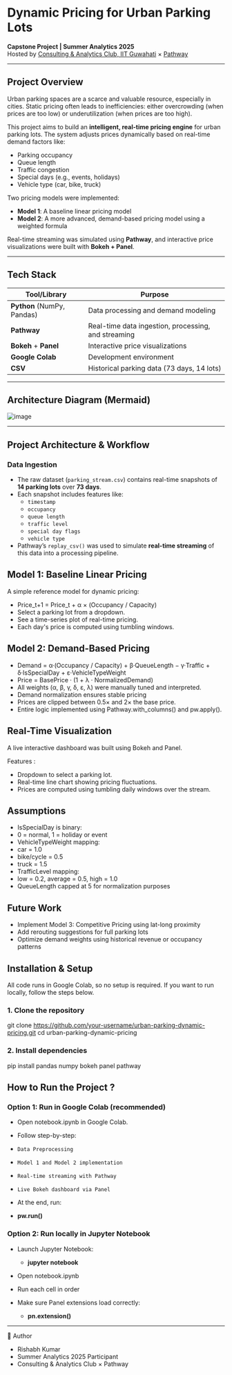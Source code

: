 #  Dynamic Pricing for Urban Parking Lots

**Capstone Project | Summer Analytics 2025**  
Hosted by [Consulting & Analytics Club, IIT Guwahati](https://www.caciitg.com/) × [Pathway](https://pathway.com)

---

##  Project Overview

Urban parking spaces are a scarce and valuable resource, especially in cities. Static pricing often leads to inefficiencies: either overcrowding (when prices are too low) or underutilization (when prices are too high).  

This project aims to build an **intelligent, real-time pricing engine** for urban parking lots. The system adjusts prices dynamically based on real-time demand factors like:

- Parking occupancy
- Queue length
- Traffic congestion
- Special days (e.g., events, holidays)
- Vehicle type (car, bike, truck)

Two pricing models were implemented:
- **Model 1**: A baseline linear pricing model
- **Model 2**: A more advanced, demand-based pricing model using a weighted formula

Real-time streaming was simulated using **Pathway**, and interactive price visualizations were built with **Bokeh + Panel**.

---

##  Tech Stack

| Tool/Library | Purpose |
|--------------|---------|
| **Python** (NumPy, Pandas) | Data processing and demand modeling |
| **Pathway** | Real-time data ingestion, processing, and streaming |
| **Bokeh** + **Panel** | Interactive price visualizations |
| **Google Colab** | Development environment |
| **CSV** | Historical parking data (73 days, 14 lots) |

---

##  Architecture Diagram (Mermaid)

![image](https://github.com/user-attachments/assets/f212536e-f55e-458b-9577-449594110b29)

---
##  Project Architecture & Workflow

###  **Data Ingestion**
- The raw dataset (`parking_stream.csv`) contains real-time snapshots of **14 parking lots** over **73 days**.
- Each snapshot includes features like:
  - `timestamp`
  - `occupancy`
  - `queue length`
  - `traffic level`
  - `special day flags`
  - `vehicle type`
- Pathway’s `replay_csv()` was used to simulate **real-time streaming** of this data into a processing pipeline.

## Model 1: Baseline Linear Pricing
A simple reference model for dynamic pricing:

- Price_t+1 = Price_t + α × (Occupancy / Capacity)
- Select a parking lot from a dropdown.
- See a time-series plot of real-time pricing.
- Each day's price is computed using tumbling windows.

## Model 2: Demand-Based Pricing
- Demand = α·(Occupancy / Capacity) + β·QueueLength − γ·Traffic + δ·IsSpecialDay + ε·VehicleTypeWeight
- Price = BasePrice · (1 + λ · NormalizedDemand)
- All weights (α, β, γ, δ, ε, λ) were manually tuned and interpreted.
- Demand normalization ensures stable pricing
- Prices are clipped between 0.5× and 2× the base price.
- Entire logic implemented using Pathway.with_columns() and pw.apply().

## Real-Time Visualization
A live interactive dashboard was built using Bokeh and Panel.

Features : 
- Dropdown to select a parking lot.
- Real-time line chart showing pricing fluctuations.
- Prices are computed using tumbling daily windows over the stream.

## Assumptions
  - IsSpecialDay is binary:
  - 0 = normal, 1 = holiday or event
  - VehicleTypeWeight mapping:
  - car = 1.0
  - bike/cycle = 0.5
  - truck = 1.5
  - TrafficLevel mapping:
  - low = 0.2, average = 0.5, high = 1.0
  - QueueLength capped at 5 for normalization purposes

## Future Work
- Implement Model 3: Competitive Pricing using lat-long proximity
- Add rerouting suggestions for full parking lots
- Optimize demand weights using historical revenue or occupancy patterns

##  Installation & Setup

All code runs in Google Colab, so no setup is required.
If you want to run locally, follow the steps below.

### **1. Clone the repository**

git clone https://github.com/your-username/urban-parking-dynamic-pricing.git
cd urban-parking-dynamic-pricing

### **2. Install dependencies**

pip install pandas numpy bokeh panel pathway

## How to Run the Project ? 
### **Option 1: Run in Google Colab (recommended)**
- Open notebook.ipynb in Google Colab.
- Follow step-by-step:
 - `Data Preprocessing`
 - `Model 1 and Model 2 implementation`
 - `Real-time streaming with Pathway`
 - `Live Bokeh dashboard via Panel`

- At the end, run:
 - **pw.run()**

### **Option 2: Run locally in Jupyter Notebook**
- Launch Jupyter Notebook:
   - **jupyter notebook**

- Open notebook.ipynb
- Run each cell in order
- Make sure Panel extensions load correctly:
  - **pn.extension()**
    
---
👤 Author
- Rishabh Kumar
- Summer Analytics 2025 Participant
- Consulting & Analytics Club × Pathway

